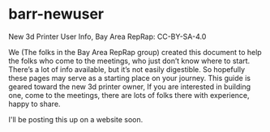 # barr-newuser
New 3d Printer User Info, Bay Area RepRap: CC-BY-SA-4.0

We (The folks in the Bay Area RepRap group) created this document to help the 
folks who come to the meetings, who just don’t know  where to start. There’s a 
lot of info available, but it’s not easily digestible. So hopefully these pages 
may serve as a starting place on your journey. This guide is geared toward the 
new 3d printer owner,  If you are interested in building one, come to the meetings, 
there are lots of folks there with experience, happy to share.

I'll be posting this up on a website soon.
